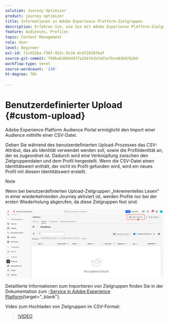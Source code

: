 ```yaml
---
solution: Journey Optimizer
product: journey optimizer
title: Informationen zu Adobe Experience Platform-Zielgruppen
description: Erfahren Sie, wie Sie mit Adobe Experience Platform-Zielgruppen arbeiten.
feature: Audiences, Profiles
topic: Content Management
role: User
level: Beginner
exl-id: 71c652ba-f38f-452c-9c1b-dcd728307baf
source-git-commit: f99ba639b5d47fa334741b7e55e7bce83697626d
workflow-type: tm+mt
source-wordcount: '138'
ht-degree: 70%

---
```


# Benutzerdefinierter Upload {#custom-upload}

Adobe Experience Platform Audience Portal ermöglicht den Import einer Audience mithilfe einer CSV-Datei.

Geben Sie während des benutzerdefinierten Upload-Prozesses das CSV-Attribut, das als Identität verwendet werden soll, sowie die Profilidentität an, der es zugeordnet ist. Dadurch wird eine Verknüpfung zwischen den Zielgruppendaten und dem Profil hergestellt. Wenn die CSV-Datei einen Identitätswert enthält, der nicht im Profil gefunden wird, wird ein neues Profil mit diesem Identitätswert erstellt.

>[!NOTE]
>
>Wenn bei benutzerdefinierten Upload-Zielgruppen „Inkrementelles Lesen“ in einer wiederkehrenden Journey aktiviert ist, werden Profile nur bei der ersten Wiederholung abgerufen, da diese Zielgruppen fest sind.

![](assets/import-audience.png)

Detaillierte Informationen zum Importieren von Zielgruppen finden Sie in der Dokumentation zum [-Service in Adobe Experience Platform](https://experienceleague.adobe.com/de/docs/experience-platform/segmentation/ui/audience-portal#import-audience){target="_blank"}.

Video zum Hochladen von Zielgruppen im CSV-Format:

>[!VIDEO](https://video.tv.adobe.com/v/3421714?quality=12)
